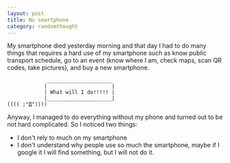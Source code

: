 ```yaml
---
layout: post
title: No smartphone
category: randomthought
---
```


My smartphone died yesterday morning and that day I had to do many things that requires a hard use of my smartphone such as know public transport schedule, go to an event (know where I am, check maps, scan QR codes, take pictures), and buy a new smartphone.  

```
             _____________________
            |                     |
            | What will I do!!!!! |
            |_____________________|
(((( ;°Д°))))
```

Anyway, I managed to do everything without my phone and turned out to be not hard complicated. So I noticed two things: 
- I don't rely to much on my smartphone
- I don't understand why people use so much the smartphone, maybe if I google it I will find something, but I will not do it.


